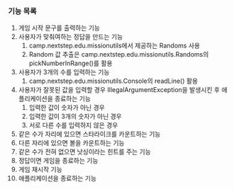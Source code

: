 ### 기능 목록
1. 게임 시작 문구를 출력하는 기능
2. 사용자가 맞춰여하는 정답을 만드는 기능
   1. camp.nextstep.edu.missionutils에서 제공하는 Randoms 사용
   2. Random 값 추출은 camp.nextstep.edu.missionutils.Randoms의 pickNumberInRange()를 활용
3. 사용자가 3개의 수를 입력하는 기능
   1. camp.nextstep.edu.missionutils.Console의 readLine() 활용
4. 사용자가 잘못된 값을 입력할 경우 IllegalArgumentException을 발생시킨 후 애플리케이션을 종료하는 기능
   1. 입력한 값이 숫자가 아닌 경우
   2. 입력한 값이 3개의 숫자가 아닌 경우
   3. 서로 다른 수를 입력하지 않은 경우
5. 같은 수가 자리에 있으면 스타라이크를 카운트하는 기능 
6. 다른 자리에 있으면 볼을 카운트하는 기능 
7. 같은 수가 전혀 없으면 낫싱이라는 힌트를 주는 기능 
8. 정답이면 게임을 종료하는 기능 
9. 게임 재시작 기능
10. 애플리케이션을 종료하는 기능